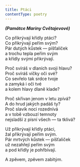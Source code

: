 ```yaml
---
title: Ptáci
contentType: poetry
---
```


<section>

**_(Památce Mariny Cvětajevové)_**

Co přikrývají křídly ptáci?  
Co přikrývají peřím svým?  
Pár dutých kůstek — píšťaliček  
a trochu tepla peřím svým  
a křídly svými přikrývají.

Proč svíráš v dlaních svoji hlavu?  
Proč svíráš víčky oči své?  
Co sevřelo tak srdce tvoje  
a zamyká i oči tvé  
a kolem hlavy dlaně klade?

Proč skřivan jenom v letu zpívá?  
A do hrud jakých padáš ty?  
Proč slavík noci rozednívá  
a v tobě vzbouzí temnoty  
nejsladší z písní všech — ta tklivá?

Už přikrývají křídly ptáci,  
žal přikrývají peřím svým.  
Pár mrtvých kůstek — píšťaliček  
už nezahřejí peřím svým  
a pod křídly je pohřbívají.

A zpěvem, zpěvem zabitým.

</section>
